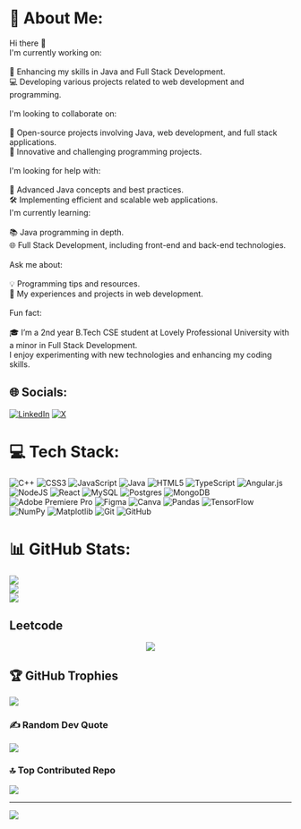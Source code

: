 # 💫 About Me:
Hi there 👋<br>I'm currently working on:<br><br>🚀 Enhancing my skills in Java and Full Stack Development.<br>💻 Developing various projects related to web development and programming.<br><br>I'm looking to collaborate on:<br><br>🌟 Open-source projects involving Java, web development, and full stack applications.<br>🧩 Innovative and challenging programming projects.<br><br>I'm looking for help with:<br><br>🧠 Advanced Java concepts and best practices.<br>🛠 Implementing efficient and scalable web applications.<br>I'm currently learning:<br><br>📚 Java programming in depth.<br>🌐 Full Stack Development, including front-end and back-end technologies.<br><br>Ask me about:<br><br>💡 Programming tips and resources.<br>🔧 My experiences and projects in web development.<br><br>Fun fact:<br><br>🎓 I’m a 2nd year B.Tech CSE student at Lovely Professional University with a minor in Full Stack Development. <br>      I enjoy experimenting with new technologies and enhancing my coding skills.


## 🌐 Socials:
[![LinkedIn](https://img.shields.io/badge/LinkedIn-%230077B5.svg?logo=linkedin&logoColor=white)](https://linkedin.com/in/niteshj14) [![X](https://img.shields.io/badge/X-black.svg?logo=X&logoColor=white)](https://x.com/NiteshJ83599181) 

# 💻 Tech Stack:
![C++](https://img.shields.io/badge/c++-%2300599C.svg?style=for-the-badge&logo=c%2B%2B&logoColor=white) ![CSS3](https://img.shields.io/badge/css3-%231572B6.svg?style=for-the-badge&logo=css3&logoColor=white) ![JavaScript](https://img.shields.io/badge/javascript-%23323330.svg?style=for-the-badge&logo=javascript&logoColor=%23F7DF1E) ![Java](https://img.shields.io/badge/java-%23ED8B00.svg?style=for-the-badge&logo=openjdk&logoColor=white) ![HTML5](https://img.shields.io/badge/html5-%23E34F26.svg?style=for-the-badge&logo=html5&logoColor=white) ![TypeScript](https://img.shields.io/badge/typescript-%23007ACC.svg?style=for-the-badge&logo=typescript&logoColor=white) ![Angular.js](https://img.shields.io/badge/angular.js-%23E23237.svg?style=for-the-badge&logo=angularjs&logoColor=white) ![NodeJS](https://img.shields.io/badge/node.js-6DA55F?style=for-the-badge&logo=node.js&logoColor=white) ![React](https://img.shields.io/badge/react-%2320232a.svg?style=for-the-badge&logo=react&logoColor=%2361DAFB) ![MySQL](https://img.shields.io/badge/mysql-4479A1.svg?style=for-the-badge&logo=mysql&logoColor=white) ![Postgres](https://img.shields.io/badge/postgres-%23316192.svg?style=for-the-badge&logo=postgresql&logoColor=white) ![MongoDB](https://img.shields.io/badge/MongoDB-%234ea94b.svg?style=for-the-badge&logo=mongodb&logoColor=white) ![Adobe Premiere Pro](https://img.shields.io/badge/Adobe%20Premiere%20Pro-9999FF.svg?style=for-the-badge&logo=Adobe%20Premiere%20Pro&logoColor=white) ![Figma](https://img.shields.io/badge/figma-%23F24E1E.svg?style=for-the-badge&logo=figma&logoColor=white) ![Canva](https://img.shields.io/badge/Canva-%2300C4CC.svg?style=for-the-badge&logo=Canva&logoColor=white) ![Pandas](https://img.shields.io/badge/pandas-%23150458.svg?style=for-the-badge&logo=pandas&logoColor=white) ![TensorFlow](https://img.shields.io/badge/TensorFlow-%23FF6F00.svg?style=for-the-badge&logo=TensorFlow&logoColor=white) ![NumPy](https://img.shields.io/badge/numpy-%23013243.svg?style=for-the-badge&logo=numpy&logoColor=white) ![Matplotlib](https://img.shields.io/badge/Matplotlib-%23ffffff.svg?style=for-the-badge&logo=Matplotlib&logoColor=black) ![Git](https://img.shields.io/badge/git-%23F05033.svg?style=for-the-badge&logo=git&logoColor=white) ![GitHub](https://img.shields.io/badge/github-%23121011.svg?style=for-the-badge&logo=github&logoColor=white)
# 📊 GitHub Stats:
![](https://github-readme-stats.vercel.app/api?username=Mrgig7&theme=dark&hide_border=false&include_all_commits=true&count_private=true)<br/>
![](https://github-readme-streak-stats.herokuapp.com/?user=Mrgig7&theme=dark&hide_border=false)<br/>
![](https://github-readme-stats.vercel.app/api/top-langs/?username=Mrgig7&theme=dark&hide_border=false&include_all_commits=true&count_private=true&layout=compact)

  ## Leetcode
  <div align="center">

[![](https://leetcard.Mrgig7/Nitesh?ext=activity)](https://leetcard.jacoblin.cool/Mrgig7?ext=activity
)

  </div>
  


## 🏆 GitHub Trophies
![](https://github-profile-trophy.vercel.app/?username=Mrgig7&theme=transparent&no-frame=false&no-bg=true&margin-w=4)

### ✍️ Random Dev Quote
![](https://quotes-github-readme.vercel.app/api?type=horizontal&theme=radical)

### 🔝 Top Contributed Repo
![](https://github-contributor-stats.vercel.app/api?username=Mrgig7&limit=5&theme=dark&combine_all_yearly_contributions=true)

---
[![](https://visitcount.itsvg.in/api?id=Mrgig7&icon=6&color=0)](https://visitcount.itsvg.in)

<!-- Proudly created with GPRM ( https://gprm.itsvg.in ) -->
